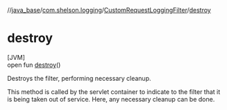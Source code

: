 //[java_base](../../../index.md)/[com.shelson.logging](../index.md)/[CustomRequestLoggingFilter](index.md)/[destroy](destroy.md)

# destroy

[JVM]\
open fun [destroy](destroy.md)()

Destroys the filter, performing necessary cleanup. 

 This method is called by the servlet container to indicate to the filter that it is being taken out of service. Here, any necessary cleanup can be done.
